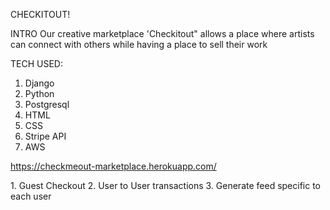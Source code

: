 CHECKITOUT!

INTRO 
Our creative marketplace 'Checkitout" allows a place where artists can connect with others while having a place to sell their work

TECH USED:
1. Django
2. Python
3. Postgresql
4. HTML
5. CSS
6. Stripe API
7. AWS

https://checkmeout-marketplace.herokuapp.com/

<future icebox items go here>
1. Guest Checkout
2. User to User transactions
3. Generate feed specific to each user 